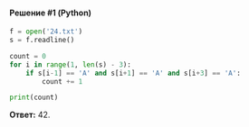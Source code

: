 #### Решение #1 (Python)
```python
f = open('24.txt')
s = f.readline()

count = 0
for i in range(1, len(s) - 3):
    if s[i-1] == 'A' and s[i+1] == 'A' and s[i+3] == 'A':
        count += 1

print(count)
```
**Ответ:** 42.
